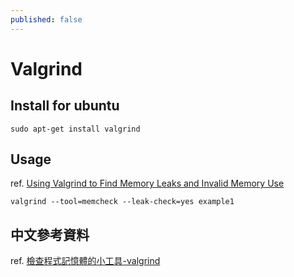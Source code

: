 ```yaml
---
published: false
---
```


# Valgrind

## Install for ubuntu

    sudo apt-get install valgrind
    
## Usage
ref. [Using Valgrind to Find Memory Leaks and Invalid Memory Use](http://www.cprogramming.com/debugging/valgrind.html)

    valgrind --tool=memcheck --leak-check=yes example1

## 中文參考資料
ref. [檢查程式記憶體的小工具-valgrind](http://daydreamer.idv.tw/rewrite.php/read-18.html)